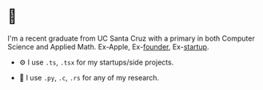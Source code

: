 # 👋 
I'm a recent graduate from UC Santa Cruz with a primary in both Computer Science and Applied Math. Ex-Apple, Ex-[founder](https://tokn.so), Ex-[startup](https://www.crunchbase.com/organization/etalyc). 

- ⚙️ I use `.ts`, `.tsx` for my startups/side projects. 

- 🔎 I use `.py`, `.c`, `.rs` for any of my research.


